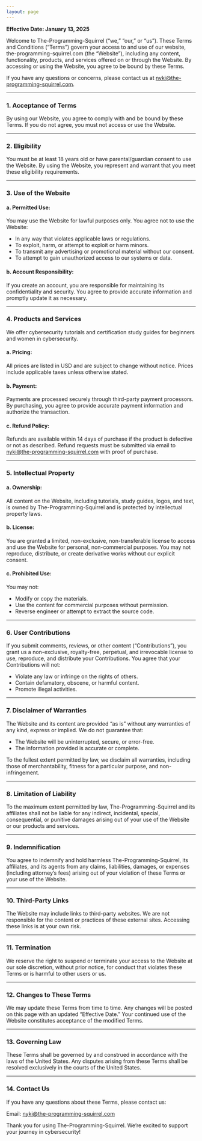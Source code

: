 ```yaml
---
layout: page
---
```

**Effective Date: January 13, 2025**

Welcome to The-Programming-Squirrel (“we,” “our,” or “us”). These Terms and Conditions (“Terms”) govern your access to and use of our website, the-programming-squirrel.com (the “Website”), including any content, functionality, products, and services offered on or through the Website. By accessing or using the Website, you agree to be bound by these Terms.

If you have any questions or concerns, please contact us at <nyki@the-programming-squirrel.com>.

---

### 1. **Acceptance of Terms**
By using our Website, you agree to comply with and be bound by these Terms. If you do not agree, you must not access or use the Website.

---

### 2. **Eligibility**
You must be at least 18 years old or have parental/guardian consent to use the Website. By using the Website, you represent and warrant that you meet these eligibility requirements.

---

### 3. **Use of the Website**
#### **a. Permitted Use:**
You may use the Website for lawful purposes only. You agree not to use the Website:
- In any way that violates applicable laws or regulations.
- To exploit, harm, or attempt to exploit or harm minors.
- To transmit any advertising or promotional material without our consent.
- To attempt to gain unauthorized access to our systems or data.

#### **b. Account Responsibility:**
If you create an account, you are responsible for maintaining its confidentiality and security. You agree to provide accurate information and promptly update it as necessary.

---

### 4. **Products and Services**
We offer cybersecurity tutorials and certification study guides for beginners and women in cybersecurity.

#### **a. Pricing:**
All prices are listed in USD and are subject to change without notice. Prices include applicable taxes unless otherwise stated.

#### **b. Payment:**
Payments are processed securely through third-party payment processors. By purchasing, you agree to provide accurate payment information and authorize the transaction.

#### **c. Refund Policy:**
Refunds are available within 14 days of purchase if the product is defective or not as described. Refund requests must be submitted via email to <nyki@the-programming-squirrel.com> with proof of purchase.

---

### 5. **Intellectual Property**
#### **a. Ownership:**
All content on the Website, including tutorials, study guides, logos, and text, is owned by The-Programming-Squirrel and is protected by intellectual property laws.

#### **b. License:**
You are granted a limited, non-exclusive, non-transferable license to access and use the Website for personal, non-commercial purposes. You may not reproduce, distribute, or create derivative works without our explicit consent.

#### **c. Prohibited Use:**
You may not:
- Modify or copy the materials.
- Use the content for commercial purposes without permission.
- Reverse engineer or attempt to extract the source code.

---

### 6. **User Contributions**
If you submit comments, reviews, or other content (“Contributions”), you grant us a non-exclusive, royalty-free, perpetual, and irrevocable license to use, reproduce, and distribute your Contributions. You agree that your Contributions will not:
- Violate any law or infringe on the rights of others.
- Contain defamatory, obscene, or harmful content.
- Promote illegal activities.

---

### 7. **Disclaimer of Warranties**
The Website and its content are provided “as is” without any warranties of any kind, express or implied. We do not guarantee that:
- The Website will be uninterrupted, secure, or error-free.
- The information provided is accurate or complete.

To the fullest extent permitted by law, we disclaim all warranties, including those of merchantability, fitness for a particular purpose, and non-infringement.

---

### 8. **Limitation of Liability**
To the maximum extent permitted by law, The-Programming-Squirrel and its affiliates shall not be liable for any indirect, incidental, special, consequential, or punitive damages arising out of your use of the Website or our products and services.

---

### 9. **Indemnification**
You agree to indemnify and hold harmless The-Programming-Squirrel, its affiliates, and its agents from any claims, liabilities, damages, or expenses (including attorney’s fees) arising out of your violation of these Terms or your use of the Website.

---

### 10. **Third-Party Links**
The Website may include links to third-party websites. We are not responsible for the content or practices of these external sites. Accessing these links is at your own risk.

---

### 11. **Termination**
We reserve the right to suspend or terminate your access to the Website at our sole discretion, without prior notice, for conduct that violates these Terms or is harmful to other users or us.

---

### 12. **Changes to These Terms**
We may update these Terms from time to time. Any changes will be posted on this page with an updated “Effective Date.” Your continued use of the Website constitutes acceptance of the modified Terms.

---

### 13. **Governing Law**
These Terms shall be governed by and construed in accordance with the laws of the United States. Any disputes arising from these Terms shall be resolved exclusively in the courts of the United States.

---

### 14. **Contact Us**
If you have any questions about these Terms, please contact us:

Email: <nyki@the-programming-squirrel.com>  

Thank you for using The-Programming-Squirrel. We’re excited to support your journey in cybersecurity!

